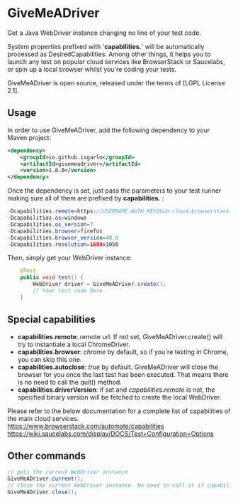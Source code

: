 # GiveMeADriver

Get a Java WebDriver instance changing no line of your test code.

System properties prefixed with '**capabilities.**' will be automatically processed as DesiredCapabilities. Among other things, it helps you to launch any test on popular cloud services like BrowserStack or Saucelabs, or spin up a local browser whilst you're coding your tests.

GiveMeADriver is open source, released under the terms of [LGPL License 2.1].

## Usage

In order to use GiveMeADriver, add the following dependency to your Maven project:

```xml
<dependency>
	<groupId>io.github.isgarlo</groupId>
	<artifactId>givemeadriver</artifactId>
	<version>1.0.0</version>
</dependency>
```

Once the dependency is set, just pass the parameters to your test runner making sure all of them are prefixed by **capabilities.** :
```java
-Dcapabilities.remote=https://USERNAME:AUTH_KEY@hub-cloud.browserstack.com/wd/hub
-Dcapabilities.os=windows
-Dcapabilities.os_version=7
-Dcapabilities.browser=firefox
-Dcapabilities.browser_version=48.0
-Dcapabilities.resolution=1680x1050
```
Then, simply get your WebDriver instance:
```java
	@Test
	public void test() {
		WebDriver driver = GiveMeADriver.create();
		// Your test code here
	}
```
## Special capabilities
 - **capabilities.remote**: remote url. If not set, GiveMeADriver.create() will try to instantiate a local ChromeDriver.
 - **capabilities.browser**: *chrome* by default, so if you´re testing in Chrome, you can skip this one.
 - **capabilities.autoclose**: *true* by default. GiveMeADriver will close the browser for you once the last test has been executed. That means there is no need to call the quit() method.
 - **capabilities.driverVersion**: if set and *capabilities.remote* is not, the specified binary version will be fetched to create the local WebDriver.

 Please refer to the below documentation for a complete list of capabilities of the main cloud services.
https://www.browserstack.com/automate/capabilities
https://wiki.saucelabs.com/display/DOCS/Test+Configuration+Options

 ## Other commands
 ```java
 // gets the current WebDriver instance
 GiveMeADriver.current();
 // close the current WebDriver instance. No need to call it if capabilities.autoclose=true
 GiveMeADriver.close();
```
